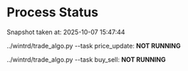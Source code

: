 # Process Status

Snapshot taken at: 2025-10-07 15:47:44

../wintrd/trade_algo.py --task price_update: **NOT RUNNING**

../wintrd/trade_algo.py --task buy_sell: **NOT RUNNING**

